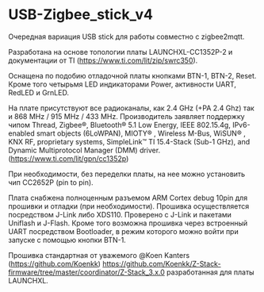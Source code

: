 # USB-Zigbee_stick_v4

Очередная вариация USB stick для работы совместно с zigbee2mqtt.

Разработана на основе топологии платы LAUNCHXL-CC1352P-2 и документации от TI (https://www.ti.com/lit/zip/swrc350). 

Оснащена по подобию отладочной платы кнопками BTN-1, BTN-2, Reset. 
Кроме того четырьмя LED индикаторами Power, активности UART, RedLED и GrnLED. 


На плате присутствуют все радиоканалы, как 2.4 GHz (+PA 2.4 Ghz) так и 868 MHz / 915 MHz / 433 MHz.
Производитель заявляет поддержку чипом Thread, Zigbee®, Bluetooth® 5.1 Low Energy, IEEE 802.15.4g, IPv6-enabled smart objects (6LoWPAN), MIOTY® , Wireless M-Bus, WiSUN® , KNX RF, proprietary systems, SimpleLink™ TI 15.4-Stack (Sub-1 GHz), and Dynamic Multiprotocol Manager (DMM) driver. (https://www.ti.com/lit/gpn/cc1352p)

При необходимости, без переделки платы, на нее можно установить чип CC2652P (pin to pin).

Плата снабжена полноценным разъемом ARM Cortex debug 10pin для прошивки и отладки (при необходимости).
Прошивка осуществляется посредством J-Link либо XDS110. Проверено с J-Link и пакетами Uniflash и J-Flash.
Кроме того возможна прошивка через встроенный UART посредством Bootloader, в режим которого можно войти при запуске с помощью кнопки BTN-1.

Прошивка стандартная от уважемого @Koen Kanters (https://github.com/Koenkk) https://github.com/Koenkk/Z-Stack-firmware/tree/master/coordinator/Z-Stack_3.x.0
разработанная для платы LAUNCHXL. 
 
